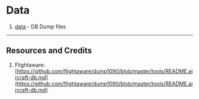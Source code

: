 # Data

1. [data](data) - DB Dump files


----

## Resources and Credits

1. Flightaware: [https://github.com/flightaware/dump1090/blob/master/tools/README.aircraft-db.md](https://github.com/flightaware/dump1090/blob/master/tools/README.aircraft-db.md)

